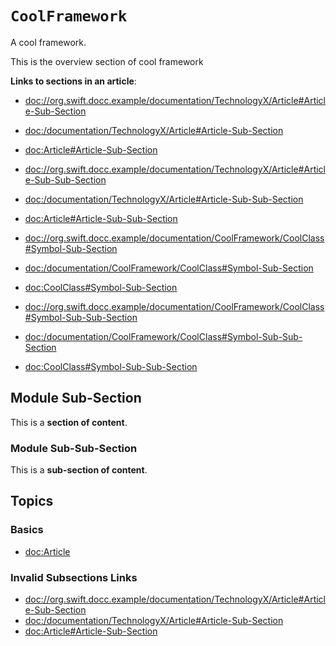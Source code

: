 # ``CoolFramework``
A cool framework.

This is the overview section of cool framework

__Links to sections in an article__:

- <doc://org.swift.docc.example/documentation/TechnologyX/Article#Article-Sub-Section>
- <doc:/documentation/TechnologyX/Article#Article-Sub-Section>
- <doc:Article#Article-Sub-Section>
- <doc://org.swift.docc.example/documentation/TechnologyX/Article#Article-Sub-Sub-Section>
- <doc:/documentation/TechnologyX/Article#Article-Sub-Sub-Section>
- <doc:Article#Article-Sub-Sub-Section>

- <doc://org.swift.docc.example/documentation/CoolFramework/CoolClass#Symbol-Sub-Section>
- <doc:/documentation/CoolFramework/CoolClass#Symbol-Sub-Section>
- <doc:CoolClass#Symbol-Sub-Section>
- <doc://org.swift.docc.example/documentation/CoolFramework/CoolClass#Symbol-Sub-Sub-Section>
- <doc:/documentation/CoolFramework/CoolClass#Symbol-Sub-Sub-Section>
- <doc:CoolClass#Symbol-Sub-Sub-Section>

## Module Sub-Section

This is a __section of content__.

### Module Sub-Sub-Section

This is a __sub-section of content__.

## Topics

### Basics

- <doc:Article>

### Invalid Subsections Links

- <doc://org.swift.docc.example/documentation/TechnologyX/Article#Article-Sub-Section>
- <doc:/documentation/TechnologyX/Article#Article-Sub-Section>
- <doc:Article#Article-Sub-Section>

<!-- Copyright (c) 2021 Apple Inc and the Swift Project authors. All Rights Reserved. -->
